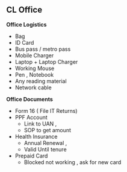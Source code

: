## CL Office
**Office Logistics**
* Bag
* ID Card
* Bus pass / metro pass
* Mobile Charger
* Laptop + Laptop Charger
* Working Mouse
* Pen , Notebook
* Any reading material
* Network cable

**Office Documents**
* Form 16 ( File IT Returns)
* PPF Account
  * Link to UAN , 
  * SOP to get amount
* Health Insurance
  * Annual Renewal , 
  * Valid Until tenure
* Prepaid Card 
  * Blocked not working , ask for new card
